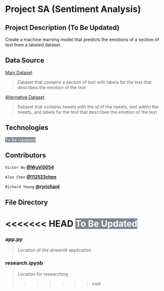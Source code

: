 # Project SA (Sentiment Analysis)

## Project Description (To Be Updated)

Create a machine learning model that predicts the emotions of a section of text from a labeled dataset.

## Data Source

[Main Dataset](https://www.kaggle.com/datasets/parulpandey/emotion-dataset)

> Dataset that contains a section of text with labels for the text that describes the emotion of the text

[Alternative Dataset](https://www.kaggle.com/datasets/pashupatigupta/emotion-detection-from-text?resource=download)

> Dataset that contains tweets with the id of the tweets, text within the tweets, and labels for the text that describes the emotion of the text

## Technologies

<span style="background:#798897; color:white">To Be Updated<span>

## Contributors
`Victor Wu`
**[@WuVi5054](https://github.com/WuVi5054)**

`Alex Chen`
**[@112523chen](https://github.com/112523chen)**

`Richard Yeung`
**[@ryrichard](https://github.com/ryrichard)**

## File Directory

<<<<<<< HEAD
<span style="background:#798897; color:white">To Be Updated<span>
=======
### app.py
> Location of the streamlit application

### research.ipynb
> Location for researching 
>>>>>>> cwd
